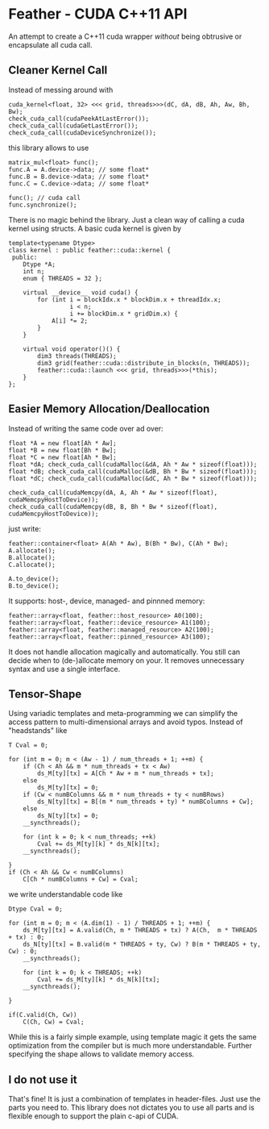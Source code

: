 # Feather - CUDA C++11 API

An attempt to create a C++11 cuda wrapper *without* being obtrusive or encapsulate all cuda call.

## Cleaner Kernel Call

Instead of messing around with

````cuda
cuda_kernel<float, 32> <<< grid, threads>>>(dC, dA, dB, Ah, Aw, Bh, Bw);
check_cuda_call(cudaPeekAtLastError());
check_cuda_call(cudaGetLastError());
check_cuda_call(cudaDeviceSynchronize());
````

this library allows to use

````cuda
matrix_mul<float> func();
func.A = A.device->data; // some float*
func.B = B.device->data; // some float*
func.C = C.device->data; // some float*

func(); // cuda call
func.synchronize();
````

There is no magic behind the library. Just a clean way of calling a cuda kernel using structs. A basic cuda kernel is given by

````cuda
template<typename Dtype>
class kernel : public feather::cuda::kernel {
 public:
    Dtype *A;
    int n;
    enum { THREADS = 32 };

    virtual __device__ void cuda() {
        for (int i = blockIdx.x * blockDim.x + threadIdx.x; 
                 i < n; 
                 i += blockDim.x * gridDim.x) {
            A[i] *= 2;
        }
    }

    virtual void operator()() {
        dim3 threads(THREADS);
        dim3 grid(feather::cuda::distribute_in_blocks(n, THREADS));
        feather::cuda::launch <<< grid, threads>>>(*this);
    }
};
````

## Easier Memory Allocation/Deallocation

Instead of writing the same code over ad over:

````cuda
float *A = new float[Ah * Aw];
float *B = new float[Bh * Bw];
float *C = new float[Ah * Bw];
float *dA; check_cuda_call(cudaMalloc(&dA, Ah * Aw * sizeof(float)));
float *dB; check_cuda_call(cudaMalloc(&dB, Bh * Bw * sizeof(float)));
float *dC; check_cuda_call(cudaMalloc(&dC, Ah * Bw * sizeof(float)));

check_cuda_call(cudaMemcpy(dA, A, Ah * Aw * sizeof(float), cudaMemcpyHostToDevice));
check_cuda_call(cudaMemcpy(dB, B, Bh * Bw * sizeof(float), cudaMemcpyHostToDevice));
````

just write:

````cuda
feather::container<float> A(Ah * Aw), B(Bh * Bw), C(Ah * Bw); 
A.allocate();
B.allocate();
C.allocate();

A.to_device();
B.to_device();
````

It supports: host-, device, managed- and pinnned memory:

````cuda
feather::array<float, feather::host_resource> A0(100);
feather::array<float, feather::device_resource> A1(100);
feather::array<float, feather::managed_resource> A2(100);
feather::array<float, feather::pinned_resource> A3(100);
````

It does not handle allocation magically and automatically. You still can decide when to (de-)allocate memory on your. It removes unnecessary syntax and use a single interface.


## Tensor-Shape

Using variadic templates and meta-programming we can simplify the access pattern to multi-dimensional arrays and avoid typos. Instead of "headstands" like

````cuda
T Cval = 0;

for (int m = 0; m < (Aw - 1) / num_threads + 1; ++m) {
    if (Ch < Ah && m * num_threads + tx < Aw)
        ds_M[ty][tx] = A[Ch * Aw + m * num_threads + tx];
    else
        ds_M[ty][tx] = 0;
    if (Cw < numBColumns && m * num_threads + ty < numBRows)
        ds_N[ty][tx] = B[(m * num_threads + ty) * numBColumns + Cw];
    else
        ds_N[ty][tx] = 0;
    __syncthreads();

    for (int k = 0; k < num_threads; ++k)
        Cval += ds_M[ty][k] * ds_N[k][tx];
    __syncthreads();

}
if (Ch < Ah && Cw < numBColumns)
    C[Ch * numBColumns + Cw] = Cval;
````

we write understandable code like

````cuda
Dtype Cval = 0;

for (int m = 0; m < (A.dim(1) - 1) / THREADS + 1; ++m) {
    ds_M[ty][tx] = A.valid(Ch, m * THREADS + tx) ? A(Ch,  m * THREADS + tx) : 0;
    ds_N[ty][tx] = B.valid(m * THREADS + ty, Cw) ? B(m * THREADS + ty, Cw) : 0;
    __syncthreads();

    for (int k = 0; k < THREADS; ++k)
        Cval += ds_M[ty][k] * ds_N[k][tx];
    __syncthreads();

}

if(C.valid(Ch, Cw))
    C(Ch, Cw) = Cval;
````

While this is a fairly simple example, using template magic it gets the same optimization from the compiler but is much more understandable. Further specifying the shape allows to validate memory access.


## I do not use it
That's fine! It is just a combination of templates in header-files. Just use the parts you need to. This library does not dictates you to use all parts and is flexible enough to support the plain c-api of CUDA.
